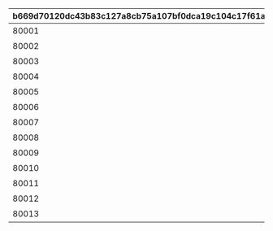 |b669d70120dc43b83c127a8cb75a107bf0dca19c104c17f61ad3c177a0661cec|9ee097e59ded04b57d8ceec4e5318fbc2f927b420241bc640df85f626d99b046|6b8955c00f4863ebc50542cc78a01b9accedbde9f4aad3a9d494a64d206708c3|82ff79ba376e5c550d5d7d6c42b83b3beb684b0cae9217fce65b630518b3cf9f|d50c4ed9854cfe954c8931f2cd1cb0b50541099c5171fc590cbf6d3e27b8133c|4049c8fc0cf87a0464514720558c6bd4ad3ab7dd29a399c925fcc3f78ad805cc|a1b155041ad91e350dfda785356b67c9c7431a473a092b6b17686be461efd384|a147bcea795a70cc070f48eb2bfe6b04cee3289360d2c33632f9c8adff7bb41b|80ab207d21e4ac381389b6453c5b884c0fd5fcb36e3b79f3bca0a5122339aa04|59aade5ad5c057d4a1e58d15505a7ce349b5ae9c35dcbdaf90c21e918a5c5a73|35618e2c89bfefb5e4091978618e08744f410fbd781242f86535ad4ede80bb07|5d953ff41cc527fb505eb63678636ab5f02f197beece4750488be76dfd5a1ebf|
| --- | --- | --- | --- | --- | --- | --- | --- | --- | --- | --- | --- |
|80001|★3確定 アニメガチャチケット （プリンセスコネクト！Re:Dive 1）|1|24005|1|2|0|80000|80001_1|80001_2|80001_3|1|
|80002|★3確定 アニメガチャチケット （プリンセスコネクト！Re:Dive 2）|1|24006|1|2|0|80000|80002_1|80002_2|80002_3|1|
|80003|★3確定 アニメガチャチケット （プリンセスコネクト！Re:Dive 3）|1|24007|1|2|0|80000|80003_1|80003_2|80003_3|1|
|80004|★3確定 アニメガチャチケット （プリンセスコネクト！Re:Dive 4）|1|24008|1|2|0|80000|80004_1|80004_2|80004_3|1|
|80005|★3確定 プリコネフェス記念ガチャチケット|1|24009|1|2|0|80000|80005_1|80005_2|80005_3|1|
|80006|★3確定 プリコネフェス2022記念ガチャチケット|1|24010|1|2|0|80000|80006_1|80006_2|80006_3|1|
|80007|★3確定アニメガチャチケット プリンセスコネクト！Re:Dive Season2 1|1|24011|1|2|0|80000|80007_1|80007_2|80007_3|1|
|80008|★3確定アニメガチャチケット プリンセスコネクト！Re:Dive Season2 2|1|24012|1|2|0|80000|80008_1|80008_2|80008_3|1|
|80009|★3確定アニメガチャチケット プリンセスコネクト！Re:Dive Season2 3|1|24013|1|2|0|80000|80009_1|80009_2|80009_3|1|
|80010|★3確定 プリコネフェス2023記念ガチャチケット|1|24014|1|2|0|80000|80010_1|80010_2|80010_3|1|
|80011|★3確定 5周年記念ガチャチケット|1|24015|1|2|0|80000|80011_1|80011_2|80011_3|1|
|80012|★3確定 スタートダッシュガチャチケット|1|24016|1|2|0|80000|80012_1|80012_2|80012_3|1|
|80013|★3確定 プリコネフェス2024記念ガチャチケット|1|24017|1|2|0|80000|80013_1|80013_2|80013_3|1|